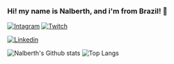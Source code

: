 ### Hi! my name is Nalberth, and i'm from Brazil! 👋

[![Intagram](https://img.shields.io/badge/Instagram-E4405F?style=for-the-badge&logo=instagram&logoColor=white)](https://instagram.com/n.berth_)
[![Twitch](https://img.shields.io/badge/Twitch-9146FF?style=for-the-badge&logo=twitch&logoColor=white)](https://www.twitch.tv/n4lberth)

[![Linkedin](https://img.shields.io/badge/LinkedIn-0077B5?style=for-the-badge&logo=linkedin&logoColor=white)](https://www.linkedin.com/in/nalberth-henrique-viera-pinto-b33027281/)

![Nalberth's Github stats](https://github-readme-stats.vercel.app/api?username=N4lberth&show_icons=true&theme=dracula)
![Top Langs](	https://github-readme-stats.vercel.app/api/top-langs/?username=N4lberth&theme=blue-green&hide_progress=true)
